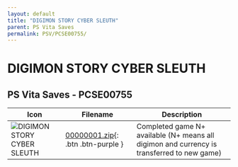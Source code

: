 ```yaml
---
layout: default
title: "DIGIMON STORY CYBER SLEUTH"
parent: PS Vita Saves
permalink: PSV/PCSE00755/
---
```

# DIGIMON STORY CYBER SLEUTH

## PS Vita Saves - PCSE00755

| Icon | Filename | Description |
|------|----------|-------------|
| ![DIGIMON STORY CYBER SLEUTH](https://github.com/bucanero/apollo-vita/raw/main/sce_sys/icon0.png) | [00000001.zip](00000001.zip){: .btn .btn-purple } |  Completed game N+ available (N+ means all digimon and currency is transferred to new game)   |
